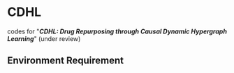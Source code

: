 # CDHL
codes for "**_CDHL: Drug Repurposing through Causal Dynamic Hypergraph Learning_**" (under review)

## Environment Requirement


